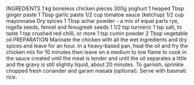 INGREDIENTS
1 kg boneless chicken pieces
300g yoghurt
1 heaped Tbsp ginger paste
1 Tbsp garlic paste
1/2 cup tomatoe sauce (ketchup)
1/2 cup mayonnaise
Dry spices
1 Tbsp achar powder - a mix of equal parts rye, nigella seeds, fennel and fenugreek seeds
1 1/2 tsp turmeric
1 tsp salt, to taste
1 tsp crushed red chilli, or more
1 tsp cumin powder
2 Tbsp vegetable oil
PREPARATION
Marinate the chicken with all the wet ingredients and dry spices and leave for an hour. In a heavy-based pan, heat the oil and fry the chicken mix for 10 minutes then leave on a medium to low flame to cook in the sauce created until the meat is tender and until the oil separates a little and the gravy is still slightly liquid, about 20 minutes. To garnish, sprinkle chopped fresh coriander and garam masala (optional). Serve with basmati rice.